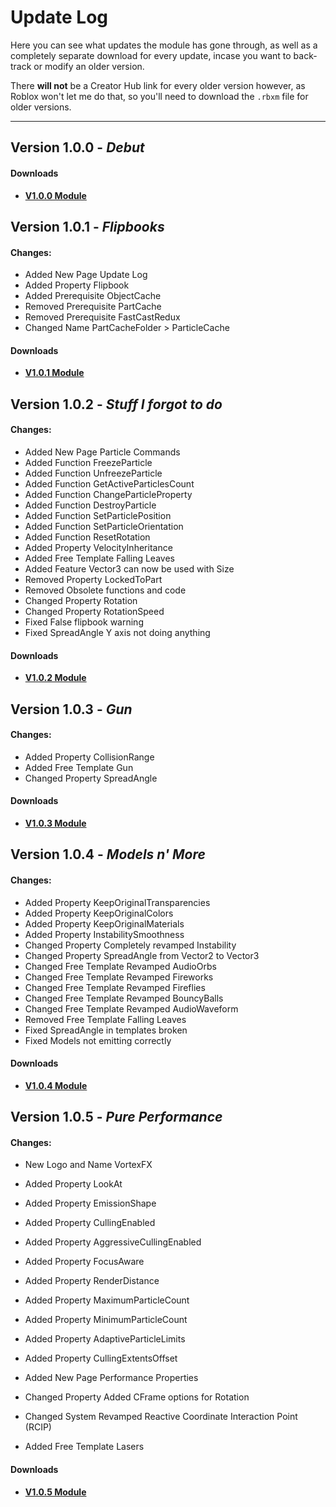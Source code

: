 # Update Log

Here you can see what updates the module has gone through, as well as a completely separate download for every update, incase you want to back-track or modify an older version.

There **will not** be a Creator Hub link for every older version however, as Roblox won't let me do that, so you'll need to download the `.rbxm` file for older versions.

---

## Version 1.0.0 - *Debut*
#### Downloads
- **[V1.0.0 Module](downloads/OldModules/3DParticleEmitterV1.0.0.rbxm)**


## Version 1.0.1 - *Flipbooks*
#### Changes:
- <span class="update-log added">Added New Page</span> Update Log
- <span class="update-log added">Added Property</span> Flipbook
- <span class="update-log added">Added Prerequisite</span> ObjectCache
- <span class="update-log removed">Removed Prerequisite</span> PartCache
- <span class="update-log removed">Removed Prerequisite</span> FastCastRedux
- <span class="update-log changed">Changed Name</span> PartCacheFolder > ParticleCache

#### Downloads
- **[V1.0.1 Module](downloads/OldModules/ParticleEmitter3DV1.0.1.rbxm)**

## Version 1.0.2 - *Stuff I forgot to do*
#### Changes:
- <span class="update-log added">Added New Page</span> Particle Commands
- <span class="update-log added">Added Function</span> FreezeParticle
- <span class="update-log added">Added Function</span> UnfreezeParticle
- <span class="update-log added">Added Function</span> GetActiveParticlesCount
- <span class="update-log added">Added Function</span> ChangeParticleProperty
- <span class="update-log added">Added Function</span> DestroyParticle
- <span class="update-log added">Added Function</span> SetParticlePosition
- <span class="update-log added">Added Function</span> SetParticleOrientation
- <span class="update-log added">Added Function</span> ResetRotation
- <span class="update-log added">Added Property</span> VelocityInheritance
- <span class="update-log added">Added Free Template</span> Falling Leaves
- <span class="update-log added">Added Feature</span> Vector3 can now be used with Size
- <span class="update-log removed">Removed Property</span> LockedToPart
- <span class="update-log removed">Removed</span> Obsolete functions and code
- <span class="update-log changed">Changed Property</span> Rotation
- <span class="update-log changed">Changed Property</span> RotationSpeed
- <span class="update-log fixed">Fixed</span> False flipbook warning
- <span class="update-log fixed">Fixed</span> SpreadAngle Y axis not doing anything

#### Downloads
- **[V1.0.2 Module](downloads/OldModules/ParticleEmitter3DV1.0.2.rbxm)**

## Version 1.0.3 - *Gun*
#### Changes:
- <span class="update-log added">Added Property</span> CollisionRange
- <span class="update-log added">Added Free Template</span> Gun
- <span class="update-log changed">Changed Property</span> SpreadAngle

#### Downloads
- **[V1.0.3 Module](downloads/OldModules/ParticleEmitter3DV1.0.3.rbxm)**

## Version 1.0.4 - *Models n' More*
#### Changes:
- <span class="update-log added">Added Property</span> KeepOriginalTransparencies
- <span class="update-log added">Added Property</span> KeepOriginalColors
- <span class="update-log added">Added Property</span> KeepOriginalMaterials
- <span class="update-log added">Added Property</span> InstabilitySmoothness
- <span class="update-log changed">Changed Property</span> Completely revamped Instability
- <span class="update-log changed">Changed Property</span> SpreadAngle from Vector2 to Vector3
- <span class="update-log changed">Changed Free Template</span> Revamped AudioOrbs
- <span class="update-log changed">Changed Free Template</span> Revamped Fireworks
- <span class="update-log changed">Changed Free Template</span> Revamped Fireflies
- <span class="update-log changed">Changed Free Template</span> Revamped BouncyBalls
- <span class="update-log changed">Changed Free Template</span> Revamped AudioWaveform
- <span class="update-log removed">Removed Free Template</span> Falling Leaves
- <span class="update-log fixed">Fixed</span> SpreadAngle in templates broken
- <span class="update-log fixed">Fixed</span> Models not emitting correctly

#### Downloads
- **[V1.0.4 Module](downloads/OldModules/ParticleEmitter3DV1.0.4.rbxm)**

## Version 1.0.5 - *Pure Performance*
#### Changes:
- <span class="update-log added">New Logo and Name</span> VortexFX

- <span class="update-log added">Added Property</span> LookAt
- <span class="update-log added">Added Property</span> EmissionShape
- <span class="update-log added">Added Property</span> CullingEnabled
- <span class="update-log added">Added Property</span> AggressiveCullingEnabled
- <span class="update-log added">Added Property</span> FocusAware
- <span class="update-log added">Added Property</span> RenderDistance
- <span class="update-log added">Added Property</span> MaximumParticleCount
- <span class="update-log added">Added Property</span> MinimumParticleCount
- <span class="update-log added">Added Property</span> AdaptiveParticleLimits
- <span class="update-log added">Added Property</span> CullingExtentsOffset
- <span class="update-log added">Added New Page</span> Performance Properties
- <span class="update-log changed">Changed Property</span> Added CFrame options for Rotation
- <span class="update-log changed">Changed System</span> Revamped Reactive Coordinate Interaction Point (RCIP)
- <span class="update-log added">Added Free Template</span> Lasers

#### Downloads
- **[V1.0.5 Module](downloads/VortexFXV1.0.5.rbxm)**